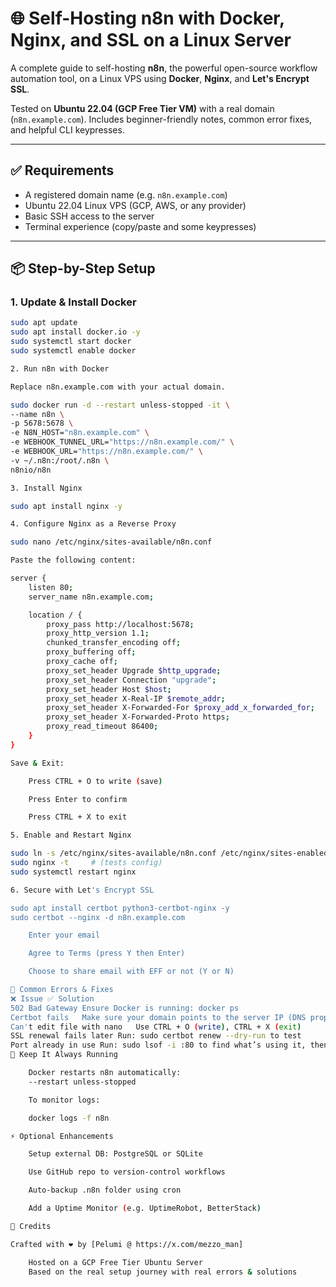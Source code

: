# 🌐 Self-Hosting n8n with Docker, Nginx, and SSL on a Linux Server

A complete guide to self-hosting **n8n**, the powerful open-source workflow automation tool, on a Linux VPS using **Docker**, **Nginx**, and **Let's Encrypt SSL**.

Tested on **Ubuntu 22.04 (GCP Free Tier VM)** with a real domain (`n8n.example.com`). Includes beginner-friendly notes, common error fixes, and helpful CLI keypresses.

---

## ✅ Requirements

- A registered domain name (e.g. `n8n.example.com`)
- Ubuntu 22.04 Linux VPS (GCP, AWS, or any provider)
- Basic SSH access to the server
- Terminal experience (copy/paste and some keypresses)

---

## 📦 Step-by-Step Setup

### 1. Update & Install Docker

```bash
sudo apt update
sudo apt install docker.io -y
sudo systemctl start docker
sudo systemctl enable docker

2. Run n8n with Docker

Replace n8n.example.com with your actual domain.

sudo docker run -d --restart unless-stopped -it \
--name n8n \
-p 5678:5678 \
-e N8N_HOST="n8n.example.com" \
-e WEBHOOK_TUNNEL_URL="https://n8n.example.com/" \
-e WEBHOOK_URL="https://n8n.example.com/" \
-v ~/.n8n:/root/.n8n \
n8nio/n8n

3. Install Nginx

sudo apt install nginx -y

4. Configure Nginx as a Reverse Proxy

sudo nano /etc/nginx/sites-available/n8n.conf

Paste the following content:

server {
    listen 80;
    server_name n8n.example.com;

    location / {
        proxy_pass http://localhost:5678;
        proxy_http_version 1.1;
        chunked_transfer_encoding off;
        proxy_buffering off;
        proxy_cache off;
        proxy_set_header Upgrade $http_upgrade;
        proxy_set_header Connection "upgrade";
        proxy_set_header Host $host;
        proxy_set_header X-Real-IP $remote_addr;
        proxy_set_header X-Forwarded-For $proxy_add_x_forwarded_for;
        proxy_set_header X-Forwarded-Proto https;
        proxy_read_timeout 86400;
    }
}

Save & Exit:

    Press CTRL + O to write (save)

    Press Enter to confirm

    Press CTRL + X to exit

5. Enable and Restart Nginx

sudo ln -s /etc/nginx/sites-available/n8n.conf /etc/nginx/sites-enabled/
sudo nginx -t     # (tests config)
sudo systemctl restart nginx

6. Secure with Let's Encrypt SSL

sudo apt install certbot python3-certbot-nginx -y
sudo certbot --nginx -d n8n.example.com

    Enter your email

    Agree to Terms (press Y then Enter)

    Choose to share email with EFF or not (Y or N)

🧰 Common Errors & Fixes
❌ Issue	✅ Solution
502 Bad Gateway	Ensure Docker is running: docker ps
Certbot fails	Make sure your domain points to the server IP (DNS propagation may take minutes)
Can't edit file with nano	Use CTRL + O (write), CTRL + X (exit)
SSL renewal fails later	Run: sudo certbot renew --dry-run to test
Port already in use	Run: sudo lsof -i :80 to find what’s using it, then stop it
🔄 Keep It Always Running

    Docker restarts n8n automatically:
    --restart unless-stopped

    To monitor logs:

    docker logs -f n8n

⚡ Optional Enhancements

    Setup external DB: PostgreSQL or SQLite

    Use GitHub repo to version-control workflows

    Auto-backup .n8n folder using cron

    Add a Uptime Monitor (e.g. UptimeRobot, BetterStack)

💬 Credits

Crafted with ❤️ by [Pelumi @ https://x.com/mezzo_man]

    Hosted on a GCP Free Tier Ubuntu Server
    Based on the real setup journey with real errors & solutions
